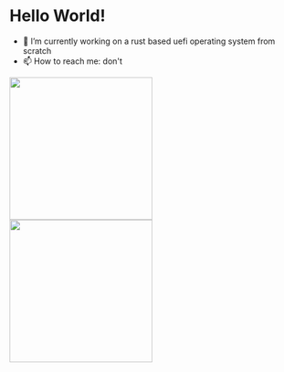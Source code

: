 # Hello World!

- 🔭 I’m currently working on a rust based uefi operating system  from scratch
- 📫 How to reach me: don't

<img align="left" width="250" src="[https://github-readme-stats.vercel.app/api/top-langs/?username=IdoMessenberg&layout=compact]#gh-light-mode-only">
<img align="left" width="250" src="[https://github-readme-stats.vercel.app/api/top-langs/?username=IdoMessenberg&theme=dark&layout=compact]#gh-dark-mode-only">
